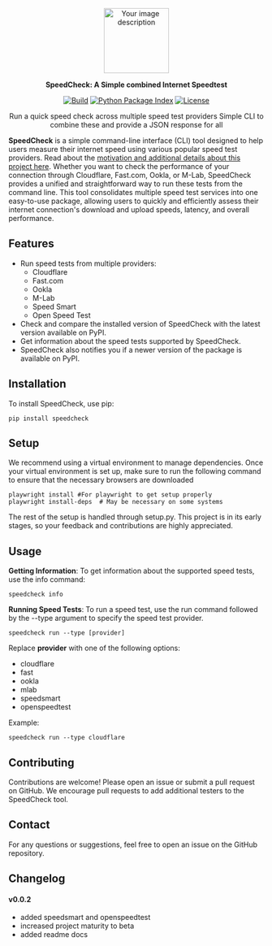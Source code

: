 <p align="center">
  <img src="https://github.com/samapriya/speedcheck/assets/6677629/f5eab7b1-ee73-4074-b1fa-662b8bc42752" width="128" height="128" alt="Your image description">
</p>

<p align="center">
  <strong>
    SpeedCheck: A Simple combined Internet Speedtest
    <a href="https://pypi.org/project/speedcheck"></a>
  </strong>
</p>

<p align="center">
  <a href="https://github.com/samapriya/speedcheck/actions/workflows/CI.yml"><img
    src="https://github.com/samapriya/speedcheck/actions/workflows/CI.yml/badge.svg"
    alt="Build"
  /></a>
  <a href="https://pypi.org/project/speedcheck"><img
    src="https://img.shields.io/pypi/v/speedcheck"
    alt="Python Package Index"
  /></a>
  <a href="https://opensource.org/licenses/Apache-2.0"><img
    src="https://img.shields.io/badge/License-Apache%202.0-blue.svg"
    alt="License"
  /></a>
</p>

<p align="center">
  Run a quick speed check across multiple speed test providers
  Simple CLI to combine these and provide a JSON response for all
</p>

**SpeedCheck** is a simple command-line interface (CLI) tool designed to help users measure their internet speed using various popular speed test providers. Read about the [motivation and additional details about this project here](https://datacommons.substack.com/p/data-commons-and-connectivity-exploring). Whether you want to check the performance of your connection through Cloudflare, Fast.com, Ookla, or M-Lab, SpeedCheck provides a unified and straightforward way to run these tests from the command line. This tool consolidates multiple speed test services into one easy-to-use package, allowing users to quickly and efficiently assess their internet connection's download and upload speeds, latency, and overall performance.


## Features

- Run speed tests from multiple providers:
  - Cloudflare
  - Fast.com
  - Ookla
  - M-Lab
  - Speed Smart
  - Open Speed Test
- Check and compare the installed version of SpeedCheck with the latest version available on PyPI.
- Get information about the speed tests supported by SpeedCheck.
- SpeedCheck also notifies you if a newer version of the package is available on PyPI.

## Installation

To install SpeedCheck, use pip:

```
pip install speedcheck
```

## Setup
We recommend using a virtual environment to manage dependencies. Once your virtual environment is set up, make sure to run the following command to ensure that the necessary browsers are downloaded

```
playwright install #For playwright to get setup properly
playwright install-deps  # May be necessary on some systems
```

The rest of the setup is handled through setup.py. This project is in its early stages, so your feedback and contributions are highly appreciated.

## Usage

**Getting Information**: To get information about the supported speed tests, use the info command:

```
speedcheck info
```

**Running Speed Tests**: To run a speed test, use the run command followed by the --type argument to specify the speed test provider.

```
speedcheck run --type [provider]
```

Replace **provider** with one of the following options:

* cloudflare
* fast
* ookla
* mlab
* speedsmart
* openspeedtest

Example:

```
speedcheck run --type cloudflare
```

## Contributing
Contributions are welcome! Please open an issue or submit a pull request on GitHub. We encourage pull requests to add additional testers to the SpeedCheck tool.

## Contact
For any questions or suggestions, feel free to open an issue on the GitHub repository.

## Changelog

#### v0.0.2
- added speedsmart and openspeedtest
- increased project maturity to beta
- added readme docs
